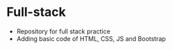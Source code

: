 # Full-stack
- Repository for full stack practice
- Adding basic code of HTML, CSS, JS and Bootstrap
